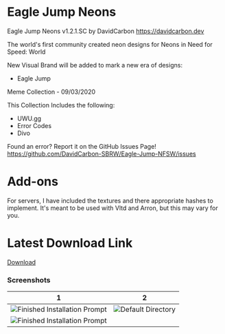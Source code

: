 # Eagle Jump Neons

Eagle Jump Neons v1.2.1.SC
by DavidCarbon
https://davidcarbon.dev

The world's first community created neon designs for Neons in Need for Speed: World

New Visual Brand will be added to mark a new era of designs:
- Eagle Jump

Meme Collection - 09/03/2020

This Collection Includes the following:
- UWU.gg
- Error Codes
- Divo

Found an error? Report it on the GitHub Issues Page!
https://github.com/DavidCarbon-SBRW/Eagle-Jump-NFSW/issues

# Add-ons

For servers, I have included the textures and there appropriate hashes to implement. It's meant to be used with Vltd and Arron, but this may vary for you.

# Latest Download Link

[Download](https://github.com/1DavidCarbon/Eagle-Jump-NFSW/archive/Collections.zip)

### Screenshots
1             |  2
:-------------------------:|:-------------------------:
![Finished Installation Prompt](https://rawcdn.githack.com/1DavidCarbon/Eagle-Jump-NFSW/Images/Meme%20Collection/nfsw082.jpg) | ![Default Directory](https://rawcdn.githack.com/1DavidCarbon/Eagle-Jump-NFSW/Images/Meme%20Collection/nfsw083.jpg)
![Finished Installation Prompt](https://rawcdn.githack.com/1DavidCarbon/Eagle-Jump-NFSW/Images/Meme%20Collection/nfsw183.jpg) | ![]()
